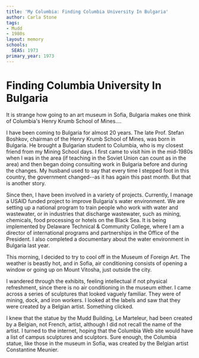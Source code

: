```yaml
---
title: 'My Columbia: Finding Columbia University In Bulgaria'
author: Carla Stone
tags:
- Mudd
- 1980s
layout: memory
schools:
  SEAS: 1973
primary_year: 1973
---
```

# Finding Columbia University In Bulgaria

It is strange how going to an art museum in Sofia, Bulgaria makes one think of Columbia's Henry Krumb School of Mines....

I have been coming to Bulgaria for almost 20 years.  The late Prof. Stefan Boshkov, chairman of the Henry Krumb School of Mines, was born in Bulgaria.  He brought a Bulgarian student to Columbia, who is my closest friend from my Mining School days.  I first came to visit him in the mid-1980s when I was in the area (if teaching in the Soviet Union can count as in the area) and then began doing consulting work in Bulgaria before and during the changes.  My husband used to say that every time I stepped foot in this country, the government changed--as it has again this past month. But that is another story.

Since then, I have been involved in a variety of projects.  Currently, I manage a USAID funded project to improve Bulgaria's water environment.  We are setting up a national program to train people who work with water and wastewater, or in industries that discharge wastewater, such as mining, chemicals, food processing or hotels on the Black Sea.  It is being implemented by Delaware Technical & Community College, where I am a director of international programs and partnerships in the Office of the President. I also completed a documentary about the water environment in Bulgaria last year.

This morning, I decided to try to cool off in the Museum of Foreign Art.  The weather is beastly hot, and in Sofia, air conditioning consists of opening a window or going up on Mount Vitosha, just outside the city.

I wandered through the exhibits, feeling intellectual if not physical refreshment, since there is no air conditioning in the museum either.   I came across a series of sculptures that looked vaguely familiar.  They were of mining, dock, and iron workers.  I looked at the labels and saw that they were created by a Belgian artist.  Something clicked.

I knew that the statue by the Mudd Building, Le Marteleur, had been created by a Belgian, not French, artist, although I did not recall the name of the artist.  I turned to the internet, hoping that the Columbia Web site would have a list of campus sculptures and sculptors.  Sure enough, the Columbia statue, like those in the museum in Sofia, was created by the Belgian artist Constantine Meunier.
